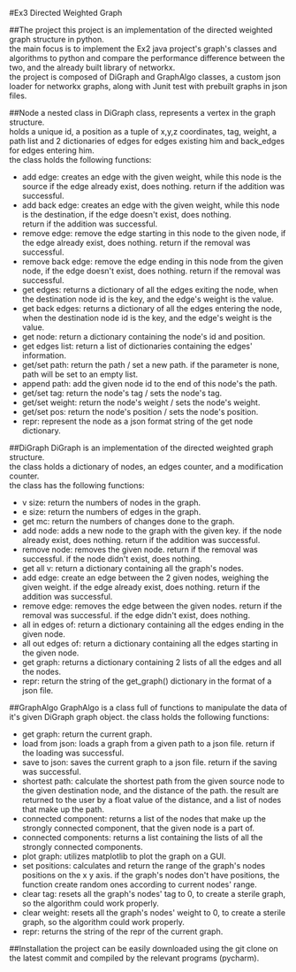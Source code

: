 #Ex3 Directed Weighted Graph

##The project
this project is an implementation of the directed weighted graph structure in python.   
the main focus is to implement the Ex2 java project's graph's classes and
algorithms to python and compare the performance difference between the two,
and the already built library of networkx.   
the project is composed of DiGraph and GraphAlgo classes, a custom json
loader for networkx graphs, along with Junit test with prebuilt graphs in json files.

##Node
a nested class in DiGraph class, represents a vertex in the graph structure.                              
holds a unique id, a position as a tuple of x,y,z coordinates, tag, weight, 
a path list and 2 dictionaries of edges for edges existing him and 
back_edges for edges entering him.      
the class holds the following functions:
* add edge: creates an edge with the given weight, while this node is the source
  if the edge already exist, does nothing. return if the addition was successful.
* add back edge: creates an edge with the given weight,
  while this node is the destination, if the edge doesn't exist, does nothing.    
  return if the addition was successful.
* remove edge: remove the edge starting in this node to the given node,
 if the edge already exist, does nothing. return if the removal was successful.
* remove back edge: remove the edge ending in this node from the given node,
 if the edge doesn't exist, does nothing. return if the removal was successful.
* get edges: returns a dictionary of all the edges exiting the node, 
  when the destination node id is the key, and the edge's weight is the value.
* get back edges: returns a dictionary of all the edges entering the node, 
  when the destination node id is the key, and the edge's weight is the value.
* get node: return a dictionary containing the node's id and position.
* get edges list: return a list of dictionaries containing the edges' information.  
* get/set path: return the path / set a new path. if the parameter is none,
  path will be set to an empty list.
* append path: add the given node id to the end of this node's the path.
* get/set tag: return the node's tag / sets the node's tag.
* get/set weight: return the node's weight / sets the node's weight.
* get/set pos: return the node's position / sets the node's position.
* repr: represent the node as a json format string of the get node dictionary.

##DiGraph
DiGraph is an implementation of the directed weighted graph structure.       
the class holds a dictionary of nodes, an edges counter, and a modification
counter.       
the class has the following functions:
* v size: return the numbers of nodes in the graph.
* e size: return the numbers of edges in the graph.
* get mc: return the numbers of changes done to the graph.
* add node: adds a new node to the graph with the given key.
  if the node already exist, does nothing. return if the addition was successful.
* remove node: removes the given node. return if the removal was successful.
  if the node didn't exist, does nothing.
* get all v: return a dictionary containing all the graph's nodes.
* add edge: create an edge between the 2 given nodes, weighing the given weight.
  if the edge already exist, does nothing. return if the addition was successful.
* remove edge: removes the edge between the given nodes. return if the removal
  was successful. if the edge didn't exist, does nothing.
* all in edges of: return a dictionary containing all the edges ending
  in the given node.
* all out edges of: return a dictionary containing all the edges starting
  in the given node.
* get graph: returns a dictionary containing 2 lists
  of all the edges and all the nodes.
* repr: return the string of the get_graph() dictionary in the format of a json file.  

##GraphAlgo
GraphAlgo is a class full of functions to manipulate the data of it's given DiGraph
graph object. the class holds the following functions:
* get graph: return the current graph.
* load from json: loads a graph from a given path to a json file.
  return if the loading was successful.
* save to json: saves the current graph to a json file.
  return if the saving was successful.
* shortest path: calculate the shortest path from the given source node
  to the given destination node, and the distance of the path.
  the result are returned to the user by a float value of the distance, and
  a list of nodes that make up the path.
* connected component: returns a list of the nodes that make up the strongly
  connected component, that the given node is a part of.
* connected components: returns a list containing the lists of all the strongly
  connected components.
* plot graph: utilizes matplotlib to plot the graph on a GUI.
* set positions: calculates and return the range of the graph's nodes positions
  on the x y axis. if the graph's nodes don't have positions,
  the function create random ones according to current nodes' range.
* clear tag: resets all the graph's nodes' tag to 0,
  to create a sterile graph, so the algorithm could work properly.
* clear weight: resets all the graph's nodes' weight to 0,
  to create a sterile graph, so the algorithm could work properly. 
* repr: returns the string of the repr of the current graph.

##Installation
the project can be easily downloaded using the git clone on the latest commit
and compiled by the relevant programs (pycharm). 


